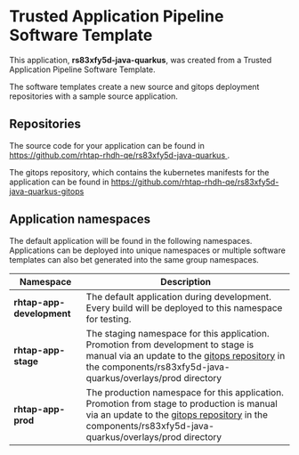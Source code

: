# Trusted Application Pipeline Software Template

This application, **rs83xfy5d-java-quarkus**, was created from a Trusted Application Pipeline Software Template.

The software templates create a new source and gitops deployment repositories with a sample source application. 

## Repositories

The source code for your application can be found in [https://github.com/rhtap-rhdh-qe/rs83xfy5d-java-quarkus ](https://github.com/rhtap-rhdh-qe/rs83xfy5d-java-quarkus ).
 
The gitops repository, which contains the kubernetes manifests for the application can be found in 
[https://github.com/rhtap-rhdh-qe/rs83xfy5d-java-quarkus-gitops ](https://github.com/rhtap-rhdh-qe/rs83xfy5d-java-quarkus-gitops ) 

## Application namespaces 

The default application will be found in the following namespaces. Applications can be deployed into unique namespaces or multiple software templates can also bet generated into the same group namespaces.  

|  Namespace   |  Description   |  
| -------- | -------- |   
| **rhtap-app-development** | The default application during development. Every build will be deployed to this namespace for testing. | 
| **rhtap-app-stage** | The staging namespace for this application. Promotion from development to stage is manual via an update to the [gitops repository](https://github.com/rhtap-rhdh-qe/rs83xfy5d-java-quarkus-gitops ) in the components/rs83xfy5d-java-quarkus/overlays/prod directory |  
| **rhtap-app-prod** | The production namespace for this application. Promotion from stage to production is manual via an update to the [gitops repository](https://github.com/rhtap-rhdh-qe/rs83xfy5d-java-quarkus-gitops ) in the components/rs83xfy5d-java-quarkus/overlays/prod directory | 